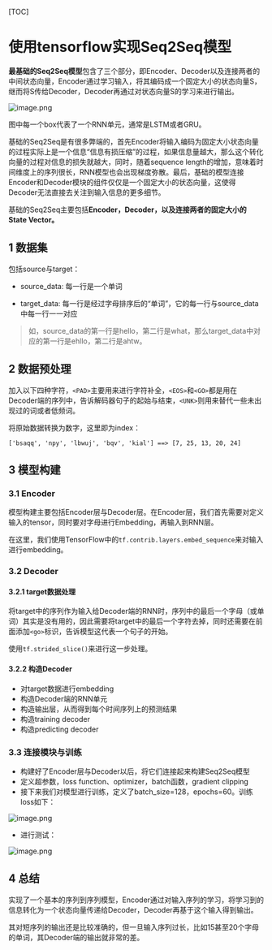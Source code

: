 [TOC]

# 使用tensorflow实现Seq2Seq模型

**最基础的Seq2Seq模型**包含了三个部分，即Encoder、Decoder以及连接两者的中间状态向量，Encoder通过学习输入，将其编码成一个固定大小的状态向量S，继而将S传给Decoder，Decoder再通过对状态向量S的学习来进行输出。

![image.png](https://i.loli.net/2019/08/13/TQWFPnAOzE1ifKs.png)

图中每一个box代表了一个RNN单元，通常是LSTM或者GRU。

基础的Seq2Seq是有很多弊端的，首先Encoder将输入编码为固定大小状态向量的过程实际上是一个信息“信息有损压缩”的过程，如果信息量越大，那么这个转化向量的过程对信息的损失就越大，同时，随着sequence length的增加，意味着时间维度上的序列很长，RNN模型也会出现梯度弥散。最后，基础的模型连接Encoder和Decoder模块的组件仅仅是一个固定大小的状态向量，这使得Decoder无法直接去关注到输入信息的更多细节。

基础的Seq2Seq主要包括**Encoder，Decoder，以及连接两者的固定大小的State Vector。**

## 1 数据集

包括source与target：

- source_data: 每一行是一个单词

- target_data: 每一行是经过字母排序后的“单词”，它的每一行与source_data中每一行一一对应

> 如，source_data的第一行是hello，第二行是what，那么target_data中对应的第一行是ehllo，第二行是ahtw。

## 2 数据预处理

加入以下四种字符，`<PAD>`主要用来进行字符补全，`<EOS>`和`<GO>`都是用在Decoder端的序列中，告诉解码器句子的起始与结束，`<UNK>`则用来替代一些未出现过的词或者低频词。

将原始数据转换为数字，这里即为index：

```
['bsaqq', 'npy', 'lbwuj', 'bqv', 'kial'] ==> [7, 25, 13, 20, 24]
```

## 3 模型构建

### 3.1 Encoder

模型构建主要包括Encoder层与Decoder层。在Encoder层，我们首先需要对定义输入的tensor，同时要对字母进行Embedding，再输入到RNN层。

在这里，我们使用TensorFlow中的`tf.contrib.layers.embed_sequence`来对输入进行embedding。

### 3.2 Decoder

#### 3.2.1 target数据处理

将target中的序列作为输入给Decoder端的RNN时，序列中的最后一个字母（或单词）其实是没有用的，因此需要将target中的最后一个字符去掉，同时还需要在前面添加`<go>`标识，告诉模型这代表一个句子的开始。

使用`tf.strided_slice()`来进行这一步处理。

#### 3.2.2 构造Decoder

- 对target数据进行embedding
- 构造Decoder端的RNN单元
- 构造输出层，从而得到每个时间序列上的预测结果
- 构造training decoder
- 构造predicting decoder

### 3.3 连接模块与训练

- 构建好了Encoder层与Decoder以后，将它们连接起来构建Seq2Seq模型
- 定义超参数，loss function、optimizer，batch函数，gradient clipping
- 接下来我们对模型进行训练，定义了batch_size=128，epochs=60。训练loss如下：

![image.png](https://i.loli.net/2019/08/13/B3zfyulxFUk4ZVm.png)

- 进行测试：

![image.png](https://i.loli.net/2019/08/13/MqWHAmlt7feEUVS.png)

## 4 总结

实现了一个基本的序列到序列模型，Encoder通过对输入序列的学习，将学习到的信息转化为一个状态向量传递给Decoder，Decoder再基于这个输入得到输出。

其对短序列的输出还是比较准确的，但一旦输入序列过长，比如15甚至20个字母的单词，其Decoder端的输出就非常的差。